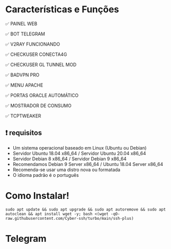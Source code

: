 
# Características e Funções

✅ PAINEL WEB

✅ BOT TELEGRAM

✅ V2RAY  FUNCIONANDO

✅ CHECKUSER CONECTA4G

✅ CHECKUSER GL TUNNEL  MOD

✅ BADVPN PRO

✅ MENU APACHE

✅ PORTAS ORACLE AUTOMÁTICO

✅ MOSTRADOR DE CONSUMO

✅ TCPTWEAKER


## :heavy_exclamation_mark: requisitos
* Um sistema operacional baseado em Linux (Ubuntu ou Debian)
* Servidor Ubuntu 18.04 x86_64 / Servidor Ubuntu 20.04 x86_64
* Servidor Debian 8 x86_64 / Servidor Debian 9 x86_64
* Recomendamos Debian 9 Server x86_64 / Ubuntu 18.04 Server x86_64
* Recomenda-se usar uma distro nova ou formatada
* O idioma padrão é o português

# Como Instalar!

````
sudo apt update && sudo apt upgrade && sudo apt autoremove && sudo apt autoclean && apt install wget -y; bash <(wget -qO- raw.githubusercontent.com/Cyber-ssh/turbo/main/ssh-plus)
````

# Telegram


